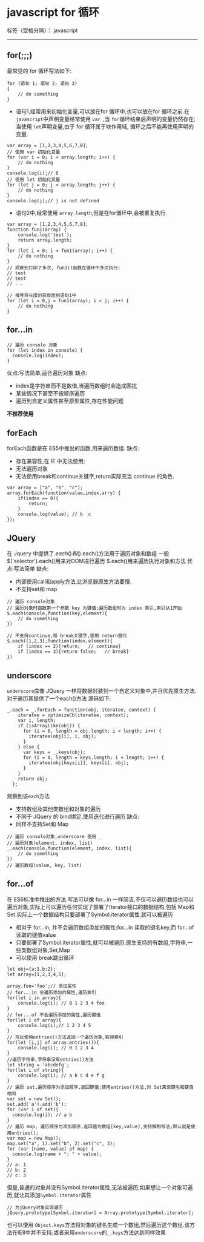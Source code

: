 ﻿# javascript for 循环

标签（空格分隔）： javascript

---

## for(;;;) ##
最常见的 for 循环写法如下:
```
for (语句 1; 语句 2; 语句 3)
{
    // do something
}
```

 - 语句1,经常用来初始化变量,可以放在for 循环中,也可以放在for 循环之前.在`javascript`中声明变量经常使用 `var `,当 `for`循环结束后声明的变量仍然存在;当使用 `let`声明变量,由于 for 循环属于块作用域, 循环之后不能再使用声明的变量.
```
var array = [1,2,3,4,5,6,7,8];
// 使用 var 初始化变量
for (var i = 0; i < array.length; i++) {
	// do nothing
}
console.log(i);// 8
// 使用 let 初始化变量
for (let j = 0; j < array.length; j++) {
	// do nothing
}
console.log(j);// j is not defined
```
 - 语句2中,经常使用 `array.length`,但是在for循环中,会被重复执行.
```
var array = [1,2,3,4,5,6,7,8];
function fun1(array) {
	console.log('test');
	return array.length;
}
for (let i = 0; i < fun1(array); i++) {
	// do nothing
}
// 观察到打印了多次, fun1()函数在循环中多次执行:
// test
// test
// ...

// 推荐将长度的获取放到语句1中
for (let i = 0,j = fun1(array); i < j; i++) {
	// do nothing
}
```

## for...in ##
```
// 遍历 console 对象
for (let index in console) {
  console.log(index);
}
```
优点:写法简单,适合遍历对象
缺点:
 - index是字符串而不是数值,当遍历数组时会造成困扰
 - 某些情况下甚至不按顺序遍历
 - 遍历到自定义属性甚至原型属性,存在性能问题

**不推荐使用**

## forEach ##
forEach函数是在 ES5中推出的函数,用来遍历数组.
缺点:
- 存在兼容性,在 IE 中无法使用;
- 无法遍历对象
- 无法使用break和continue关键字,return实际充当 continue 的角色.
```
var array = ["a", "b", "c"];
array.forEach(function(value,index,arry) {
    if(index == 0){
		return;
	}
    console.log(value); // b  c
});
```
## JQuery ##
在 Jquery 中提供了$.each() 和$().each()方法用于遍历对象和数组
一般$('selector').each()用来对DOM进行遍历
$.each()用来遍历执行对象和方法
优点:写法简单
缺点:
- 内部使用call和apply方法,比浏览器原生方法要慢.
- 不支持set和 map
```
// 遍历 console对象
// 遍历对象时函数第一个参数 key 为键值;遍历数组时为 index 索引,索引从1开始
$.each(console,function(key,element){
    // do something
})

// 不支持continue,和 break关键字,使用 return替代
$.each([1,2,3],function(index,element){
    if (index == 2){return;   // continue}
    if (index == 3){return false;   // break}
})
```

## underscore ##
`underscore`库像 JQuery 一样将数据封装到一个自定义对象中,并且优先原生方法.
对于遍历其提供了一个each()方法
源码如下:
```
_.each = _.forEach = function(obj, iteratee, context) {
    iteratee = optimizeCb(iteratee, context);
    var i, length;
    if (isArrayLike(obj)) {
      for (i = 0, length = obj.length; i < length; i++) {
        iteratee(obj[i], i, obj);
      }
    } else {
      var keys = _.keys(obj);
      for (i = 0, length = keys.length; i < length; i++) {
        iteratee(obj[keys[i]], keys[i], obj);
      }
    }
    return obj;
  };
```

观察到该`each`方法
- 支持数组及其他类数组和对象的遍历
- 不同于 JQuery 的 bind绑定,使用迭代进行遍历
缺点:
- 同样不支持Set和 Map
```
// 遍历 console对象,underscore 使用 _ 
// 遍历对象(element, index, list)
_.each(console,function(element, index, list){
    // do something
})
// 遍历数组(value, key, list)
```

## for...of ##
在 ES6标准中推出的方法.写法可以像 for...in 一样简洁,不仅可以遍历数组也可以遍历对象,实际上可以遍历任何实现了部署了Iterator接口的数据结构,包括 Map和Set.实际上一个数据结构只要部署了Symbol.iterator属性,就可以被遍历


- 相对于 for...in, 并不会遍历数组添加的属性;for...in 读取的键名key,而 for...of 读取的键值value
- 只要部署了Symbol.iterator属性,就可以被遍历.原生支持的有数组,字符串,一些类数组对象,Set,Map
- 可以使用 break跳出循环
```
let obj={a:1,b:2};
let array=[1,2,3,4,5];

array.foo='foo';// 添加属性
// for...in 会遍历添加的属性,遍历索引
for(let i in array){
	console.log(i); // 0 1 2 3 4 foo
}
// for...of 不会遍历添加的属性,遍历键值
for(let i of array){
	console.log(i);// 1 2 3 4 5
}
// 可以使用entries()方法返回一个遍历对象,取得索引
for(let [i,j] of array.entries()){
	console.log(i); // 0 1 2 3 4
}
//遍历字符串,字符串没有entries()方法
let string = 'abcdefg';
for(let i of string){
	console.log(i); // a b c d e f g
}
// 遍历 set,遍历顺序为添加顺序,返回键值;使用entries()方法,对 Set来说键名和键值相同
var set = new Set();
set.add('a').add('b');
for (var i of set){
  console.log(i); // a b
}
// 遍历 map, 遍历顺序为添加顺序,返回值为数组[key,value],支持解构写法;默认就是使用entries();
var map = new Map();
map.set("a", 1).set("b", 2).set("c", 3);
for (var [name, value] of map) {
  console.log(name + ": " + value);
}
// a: 1
// b: 2
// c: 3

```

但是,普通的对象并没有Symbol.iterator属性,无法被遍历;如果想让一个对象可遍历,就让其添加`Symbol.iterator`属性

```
// 为jQuery对象实现遍历
jQuery.prototype[Symbol.iterator] = Array.prototype[Symbol.iterator];
```

也可以使用 `Object.keys`方法将对象的键名生成一个数组,然后遍历这个数组.该方法在IE8中并不支持;或者采用`underscore`的`_.keys`方法达到同样效果